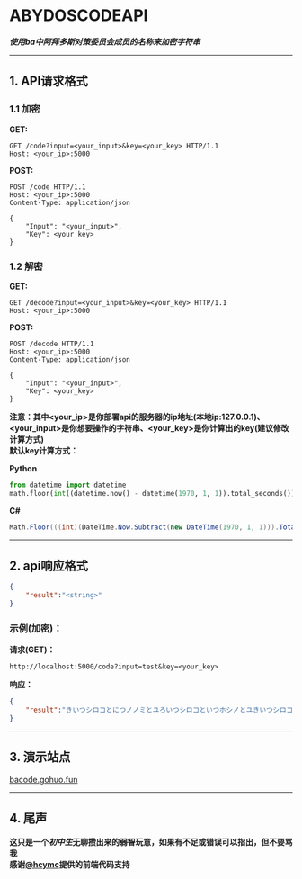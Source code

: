 # ABYDOSCODEAPI

***使用ba中阿拜多斯对策委员会成员的名称来加密字符串***

---

## 1. API请求格式

### 1.1 加密

**GET:**

```
GET /code?input=<your_input>&key=<your_key> HTTP/1.1
Host: <your_ip>:5000
```

**POST:**

```
POST /code HTTP/1.1
Host: <your_ip>:5000
Content-Type: application/json

{
    "Input": "<your_input>",
    "Key": <your_key>
}
```

### 1.2 解密

**GET:**

```
GET /decode?input=<your_input>&key=<your_key> HTTP/1.1
Host: <your_ip>:5000
```

**POST:**

```
POST /decode HTTP/1.1
Host: <your_ip>:5000
Content-Type: application/json

{
    "Input": "<your_input>",
    "Key": <your_key>
}
```
**注意：其中<your_ip>是你部署api的服务器的ip地址(本地ip:127.0.0.1)、<your_input>是你想要操作的字符串、<your_key>是你计算出的key(建议修改计算方式)**<br>
**默认key计算方式：**

**Python**

```python
from datetime import datetime
math.floor(int((datetime.now() - datetime(1970, 1, 1)).total_seconds())+math.sqrt(int((datetime.now() - datetime(1970, 1, 1)).total_seconds())))
```

**C#**

```csharp
Math.Floor(((int)(DateTime.Now.Subtract(new DateTime(1970, 1, 1))).TotalSeconds) + Math.Sqrt(((int)(DateTime.Now.Subtract(new DateTime(1970, 1, 1))).TotalSeconds)))
```

---
## 2. api响应格式
```json
{
    "result":"<string>"
}
```
### 示例(加密)：<br>
**请求(GET)：**<br>
```
http://localhost:5000/code?input=test&key=<your_key>
```
**响应：**
```json
{
    "result":"きいつシロコとにつノノミとユろいつシロコといつホシノとユきいつシロコといつノノミとユきいつシロコとにつノノミとユ"
}
```
---
## 3. 演示站点

[bacode.gohuo.fun](bacode.gohuo.fun)

---

## 4. 尾声

**这只是一个*初中生*无聊攒出来的~~弱智~~玩意，如果有不足或错误可以指出，但不要骂我**<br>
**感谢[@hcymc](https://github.com/hcymc)提供的前端代码支持**
